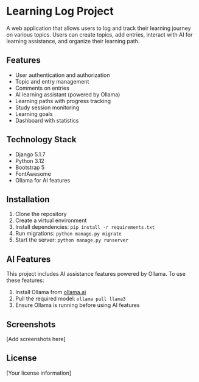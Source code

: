 # Learning Log Project

A web application that allows users to log and track their learning journey on various topics. Users can create topics, add entries, interact with AI for learning assistance, and organize their learning path.

## Features

- User authentication and authorization
- Topic and entry management
- Comments on entries
- AI learning assistant (powered by Ollama)
- Learning paths with progress tracking
- Study session monitoring
- Learning goals
- Dashboard with statistics

## Technology Stack

- Django 5.1.7
- Python 3.12
- Bootstrap 5
- FontAwesome
- Ollama for AI features

## Installation

1. Clone the repository
2. Create a virtual environment
3. Install dependencies: `pip install -r requirements.txt`
4. Run migrations: `python manage.py migrate`
5. Start the server: `python manage.py runserver`

## AI Features

This project includes AI assistance features powered by Ollama. To use these features:

1. Install Ollama from [ollama.ai](https://ollama.ai)
2. Pull the required model: `ollama pull llama3`
3. Ensure Ollama is running before using AI features

## Screenshots

[Add screenshots here]

## License

[Your license information]
